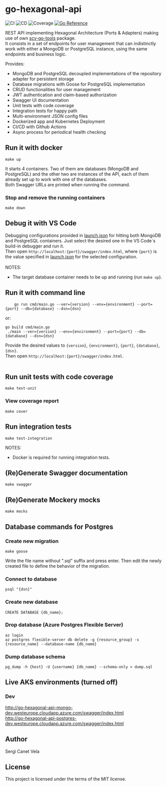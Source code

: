 # go-hexagonal-api
![CI](https://github.com/sergicanet9/go-hexagonal-api/actions/workflows/ci.yml/badge.svg)
![CD](https://github.com/sergicanet9/go-hexagonal-api/actions/workflows/cd.yml/badge.svg)
![Coverage](https://img.shields.io/badge/Coverage-95.8%25-brightgreen)
[![Go Reference](https://pkg.go.dev/badge/github.com/sergicanet9/go-hexagonal-api.svg)](https://pkg.go.dev/github.com/sergicanet9/go-hexagonal-api)

REST API implementing Hexagonal Architecture (Ports & Adapters) making use of own [scv-go-tools](https://github.com/sergicanet9/scv-go-tools) package.
<br />
It consists in a set of endpoints for user management that can indistinctly work with either a MongoDB or PostgreSQL instance, using the same endpoints and business logic.

Provides:
- MongoDB and PostgreSQL decoupled implementations of the repository adapter for persistent storage
- Database migrations with Goose for PostgreSQL implementation
- CRUD functionalities for user management
- JWT authentication and claim-based authorization
- Swagger UI documentation
- Unit tests with code coverage
- Integration tests for happy path
- Multi-environment JSON config files
- Dockerized app and Kubernetes Deployment
- CI/CD with Github Actions
- Async process for periodical health checking

## Run it with docker
```
make up
```
It starts 4 containers. Two of them are databases (MongoDB and PostgreSQL) and the other two are instances of the API, each of them already set up to work with one of the databases.
<br />
Both Swagger URLs are printed when running the command.

### Stop and remove the running containers
```
make down
```

## Debug it with VS Code
Debugging configurations provided in [launch.json](https://github.com/sergicanet9/go-hexagonal-api/blob/main/.vscode/launch.json) for hitting both MongoDB and PostgreSQL containers. Just select the desired one in the VS Code´s build-in debugger and run it.
<br />
Then open `http://localhost:{port}/swagger/index.html`, where `{port}` is the value specified in [launch.json](https://github.com/sergicanet9/go-hexagonal-api/blob/main/.vscode/launch.json) for the selected configuration.
<br />
<br />
NOTES:
- The target database container needs to be up and running (run `make up`).

## Run it with command line
```
    go run cmd/main.go --ver={version} --env={environment} --port={port} --db={database} --dsn={dsn}
```
or:
```
go build cmd/main.go
 ./main --ver={version} --env={environment} --port={port} --db={database} --dsn={dsn}
```
Provide the desired values to `{version}`, `{environment}`, `{port}`, `{database}`, `{dsn}`.
<br />
Then open `http://localhost:{port}/swagger/index.html`.
<br />
<br />

## Run unit tests with code coverage
```
make test-unit
```

### View coverage report
```
make cover
```

## Run integration tests
```
make test-integration
```
 NOTES:
- Docker is required for running integration tests.

## (Re)Generate Swagger documentation
```
make swagger
```
## (Re)Generate Mockery mocks
```
make mocks
```

## Database commands for Postgres
### Create new migration
```
make goose
```
Write the file name without ".sql" suffix and press enter.
Then edit the newly created file to define the behavior of the migration.

### Connect to database
```
psql "{dsn}"
```

### Create new database
```
CREATE DATABASE {db_name};
```

### Drop database (Azure Postgres Flexible Server)
```
az login
az postgres flexible-server db delete -g {resource_group} -s {resource_name} --database-name {db_name}
```

### Dump database schema
```
pg_dump -h {host} -U {username} {db_name} --schema-only > dump.sql
```

## Live AKS environments (turned off)
### Dev
http://go-hexagonal-api-mongo-dev.westeurope.cloudapp.azure.com/swagger/index.html
<br />
http://go-hexagonal-api-postgres-dev.westeurope.cloudapp.azure.com/swagger/index.html

## Author
Sergi Canet Vela

## License
This project is licensed under the terms of the MIT license.
